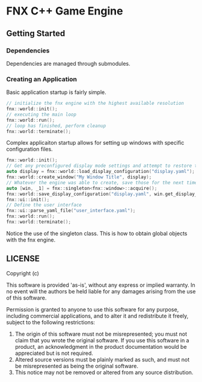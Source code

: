 # FNX C++ Game Engine
## Getting Started
### Dependencies
Dependencies are managed through submodules.
### Creating an Application
Basic application startup is fairly simple.
```cpp
// initialize the fnx engine with the highest available resolution
fnx::world::init();
// executing the main loop
fnx::world::run();
// loop has finished, perform cleanup
fnx::world::terminate();
```
Complex applicaiton startup allows for setting up windows with specific configuration files.
```cpp
fnx::world::init();
// Get any preconfigured display mode settings and attempt to restore the window using those values
auto display = fnx::world::load_display_configuration("display.yaml");
fnx::world::create_window("My Window Title", display);
// Whatever the engine was able to create, save those for the next time
auto [win, _1] = fnx::singleton<fnx::window>::acquire();
fnx::world::save_display_configuration("display.yaml", win.get_display_mode());
fnx::ui::init();
// Define the user interface
fnx::ui::parse_yaml_file("user_interface.yaml");
fnx::world::run();
fnx::world::terminate();
```
Notice the use of the singleton class. This is how to obtain global objects with the fnx engine.
## LICENSE
Copyright (c) <year> <copyright holders>

This software is provided 'as-is', without any express or implied
warranty. In no event will the authors be held liable for any damages
arising from the use of this software.

Permission is granted to anyone to use this software for any purpose,
including commercial applications, and to alter it and redistribute it
freely, subject to the following restrictions:

1. The origin of this software must not be misrepresented; you must not
   claim that you wrote the original software. If you use this software
   in a product, an acknowledgment in the product documentation would be
   appreciated but is not required.
2. Altered source versions must be plainly marked as such, and must not be
   misrepresented as being the original software.
3. This notice may not be removed or altered from any source distribution.
